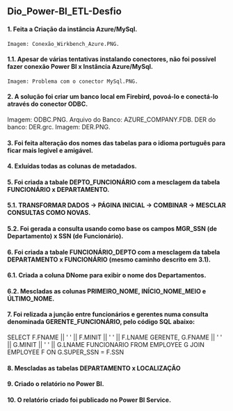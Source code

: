 ## Dio_Power-BI_ETL-Desfio

#### 1. Feita a Criação da instância Azure/MySql.
	Imagem: Conexão_Wirkbench_Azure.PNG.
#### 1.1. Apesar de várias tentativas instalando conectores, não foi possível fazer conexão Power BI x Instância Azure/MySql.
	Imagem: Problema com o conector MySql.PNG.
	
#### 2. A solução foi criar um banco local em Firebird, povoá-lo e conectá-lo através do conector ODBC.
  Imagem: ODBC.PNG.
	Arquivo do Banco: AZURE_COMPANY.FDB.
	DER do banco: DER.grc.
	Imagem: DER.PNG.

#### 3. Foi feita alteração dos nomes das tabelas para o idioma português para ficar mais legível e amigável.

#### 4. Exluídas todas as colunas de metadados.

#### 5. Foi criada a tabale DEPTO_FUNCIONÁRIO com a mesclagem da tabela FUNCIONÁRIO x DEPARTAMENTO.
####   5.1. TRANSFORMAR DADOS -> PÁGINA INICIAL -> COMBINAR -> MESCLAR CONSULTAS COMO NOVAS.
####   5.2. Foi gerada a consulta usando como base os campos MGR_SSN (de Departamento) x SSN (de Funcionário).

#### 6. Foi criada a tabale FUNCIONÁRIO_DEPTO com a mesclagem da tabela DEPARTAMENTO x FUNCIONÁRIO (mesmo caminho descrito em 3.1).
####   6.1. Criada a coluna DNome para exibir o nome dos Departamentos.
####   6.2. Mescladas as colunas PRIMEIRO_NOME, INÍCIO_NOME_MEIO e ÚLTIMO_NOME.

#### 7. Foi relizada a junção entre funcionários e gerentes numa consulta denominada GERENTE_FUNCIONÁRIO, pelo código SQL abaixo:

   SELECT F.FNAME || ' ' || F.MINIT || ' ' || F.LNAME GERENTE,
          G.FNAME || ' ' || G.MINIT || ' ' || G.LNAME FUNCIONARIO
     FROM EMPLOYEE G
     JOIN EMPLOYEE F ON G.SUPER_SSN = F.SSN
	 
#### 8. Mescladas as tabelas DEPARTAMENTO x LOCALIZAÇÃO
 	 
#### 9. Criado o relatório no Power BI.
#### 10. O relatório criado foi publicado no Power BI Service.
